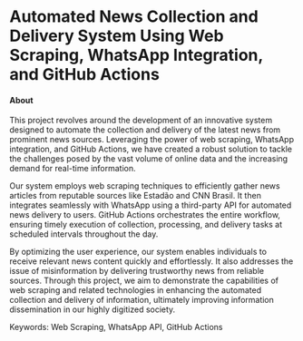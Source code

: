 # Automated News Collection and Delivery System Using Web Scraping, WhatsApp Integration, and GitHub Actions


#### About
This project revolves around the development of an innovative system designed to automate the collection and delivery of the latest news from prominent news sources. Leveraging the power of web scraping, WhatsApp integration, and GitHub Actions, we have created a robust solution to tackle the challenges posed by the vast volume of online data and the increasing demand for real-time information.

Our system employs web scraping techniques to efficiently gather news articles from reputable sources like Estadão and CNN Brasil. It then integrates seamlessly with WhatsApp using a third-party API for automated news delivery to users. GitHub Actions orchestrates the entire workflow, ensuring timely execution of collection, processing, and delivery tasks at scheduled intervals throughout the day.

By optimizing the user experience, our system enables individuals to receive relevant news content quickly and effortlessly. It also addresses the issue of misinformation by delivering trustworthy news from reliable sources. Through this project, we aim to demonstrate the capabilities of web scraping and related technologies in enhancing the automated collection and delivery of information, ultimately improving information dissemination in our highly digitized society.

Keywords: Web Scraping, WhatsApp API, GitHub Actions